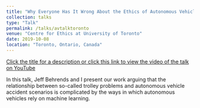 ```yaml
---
title: "Why Everyone Has It Wrong About the Ethics of Autonomous Vehicles"
collection: talks
type: "Talk"
permalink: /talks/avtalktoronto
venue: "Centre for Ethics at University of Toronto"
date: 2019-10-08
location: "Toronto, Ontario, Canada"
---
```


[Click the title for a description or click this link to view the video of the talk on YouTube](https://www.youtube.com/watch?v=ouoxLrPL-XA)

In this talk, Jeff Behrends and I present our work arguing that the relationship between so-called trolley problems and autonomous vehicle accident scenarios is complicated by the ways in which autonomous vehicles rely on machine learning.
